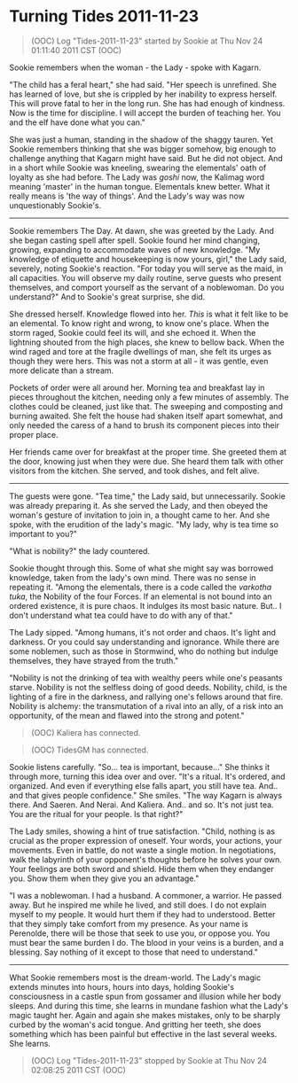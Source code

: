 <!-- TITLE: Turning Tides 2011-11-23 -->
<!-- SUBTITLE: A game log for Turning Tides -->

# Turning Tides 2011-11-23

> (OOC) Log "Tides-2011-11-23" started by Sookie at Thu Nov 24 01:11:40 2011 CST (OOC)

Sookie remembers when the woman - the Lady - spoke with Kagarn.

"The child has a feral heart," she had said. "Her speech is unrefined. She has learned of love, but she is crippled by her inability to express herself. This will prove fatal to her in the long run. She has had enough of kindness. Now is the time for discipline. I will accept the burden of teaching her. You and the elf have done what you can."

She was just a human, standing in the shadow of the shaggy tauren. Yet Sookie remembers thinking that she was bigger somehow, big enough to challenge anything that Kagarn might have said. But he did not object. And in a short while Sookie was kneeling, swearing the elementals' oath of loyalty as she had before. The Lady was _goshi_ now, the Kalimag word meaning 'master' in the human tongue. Elementals knew better. What it really means is 'the way of things'. And the Lady's way was now unquestionably Sookie's.

---

Sookie remembers The Day. At dawn, she was greeted by the Lady. And she began casting spell after spell. Sookie found her mind changing, growing, expanding to accommodate waves of new knowledge. "My knowledge of etiquette and housekeeping is now yours, girl," the Lady said, severely, noting Sookie's reaction. "For today you will serve as the maid, in all capacities. You will observe my daily routine, serve guests who present themselves, and comport yourself as the servant of a noblewoman. Do you understand?" And to Sookie's great surprise, she did.

She dressed herself. Knowledge flowed into her. _This_ is what it felt like to be an elemental. To know right and wrong, to know one's place. When the storm raged, Sookie could feel its will, and she echoed it. When the lightning shouted from the high places, she knew to bellow back. When the wind raged and tore at the fragile dwellings of man, she felt its urges as though they were hers. This was not a storm at all - it was gentle, even more delicate than a stream.

Pockets of order were all around her. Morning tea and breakfast lay in pieces throughout the kitchen, needing only a few minutes of assembly. The clothes could be cleaned, just like that. The sweeping and composting and burning awaited. She felt the house had shaken itself apart somewhat, and only needed the caress of a hand to brush its component pieces into their proper place.

Her friends came over for breakfast at the proper time. She greeted them at the door, knowing just when they were due. She heard them talk with other visitors from the kitchen. She served, and took dishes, and felt alive.

---

The guests were gone. "Tea time," the Lady said, but unnecessarily. Sookie was already preparing it. As she served the Lady, and then obeyed the woman's gesture of invitation to join in, a thought came to her. And she spoke, with the erudition of the lady's magic. "My lady, why is tea time so important to you?"

"What is nobility?" the lady countered.

Sookie thought through this. Some of what she might say was borrowed knowledge, taken from the lady's own mind. There was no sense in repeating it. "Among the elementals, there is a code called the _varkotha tuka_, the Nobility of the four Forces. If an elemental is not bound into an ordered existence, it is pure chaos. It indulges its most basic nature. But.. I don't understand what tea could have to do with any of that."

The Lady sipped. "Among humans, it's not order and chaos. It's light and darkness. Or you could say understanding and ignorance. While there are some noblemen, such as those in Stormwind, who do nothing but indulge themselves, they have strayed from the truth."

"Nobility is not the drinking of tea with wealthy peers while one's peasants starve. Nobility is not the selfless doing of good deeds. Nobility, child, is the lighting of a fire in the darkness, and rallying one's fellows around that fire. Nobility is alchemy: the transmutation of a rival into an ally, of a risk into an opportunity, of the mean and flawed into the strong and potent."

> (OOC) Kaliera has connected.

> (OOC) TidesGM has connected.

Sookie listens carefully. "So... tea is important, because..." She thinks it through more, turning this idea over and over. "It's a ritual. It's ordered, and organized. And even if everything else falls apart, you still have tea. And.. and that gives people confidence." She smiles. "The way Kagarn is always there. And Saeren. And Nerai. And Kaliera. And.. and so. It's not just tea. You are the ritual for your people. Is that right?"

The Lady smiles, showing a hint of true satisfaction. "Child, nothing is as crucial as the proper expression of oneself. Your words, your actions, your movements. Even in battle, do not waste a single motion. In negotiations, walk the labyrinth of your opponent's thoughts before he solves your own. Your feelings are both sword and shield. Hide them when they endanger you. Show them when they give you an advantage."

"I was a noblewoman. I had a husband. A commoner, a warrior. He passed away. But he inspired me while he lived, and still does. I do not explain myself to my people. It would hurt them if they had to understood. Better that they simply take comfort from my presence. As your name is Perenolde, there will be those that seek to use you, or oppose you. You must bear the same burden I do. The blood in your veins is a burden, and a blessing. Say nothing of it except to those that need to understand."

---

What Sookie remembers most is the dream-world. The Lady's magic extends minutes into hours, hours into days, holding Sookie's consciousness in a castle spun from gossamer and illusion while her body sleeps. And during this time, she learns in mundane fashion what the Lady's magic taught her. Again and again she makes mistakes, only to be sharply curbed by the woman's acid tongue. And gritting her teeth, she does something which has been painful but effective in the last several weeks. She learns.

> (OOC) Log "Tides-2011-11-23" stopped by Sookie at Thu Nov 24 02:08:25 2011 CST (OOC)
